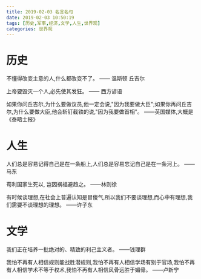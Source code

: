 ```yaml
---
title: 2019-02-03 名言名句
date: 2019-02-03 10:50:19
tags: [历史,军事,经济,文学,人生,世界观]
categories: 世界观
---
```

# 历史
<p>不懂得改变主意的人,什么都改变不了。  —— 温斯顿 丘吉尔</p>
<p>上帝要毁灭一个人,必先使其发狂。  —— 西方谚语</p>
<p>如果你问丘吉尔,为什么要做议员,他一定会说,"因为我要做大臣";如果你再问丘吉尔,为什么要做大臣,他会斩钉截铁的说,"因为我要做首相"。  ——英国媒体,大概是《泰晤士报》</p>

# 人生
<p>人们总是容易记得自己是在一条船上,人们总是容易忘记自己是在一条河上。  ——马东</p>
<p>苟利国家生死以, 岂因祸福避趋之。  ——林则徐</p>
<p>有时候谈理想,在社会上普遍认知是冒傻气,所以我们不要谈理想,而心中有理想,我们需要不谈理想的理想。  ——许子东</p>

# 文学
<p>我们正在培养一批绝对的、精致的利己主义者。  ——钱理群</p>
<p>我怕不再有人相信规则能战胜潜规则,我怕不再有人相信学场有别于官场,我怕不再有人相信学术不等于权术,我怕不再有人相信风骨远胜于媚骨。  ——卢新宁</p> 
